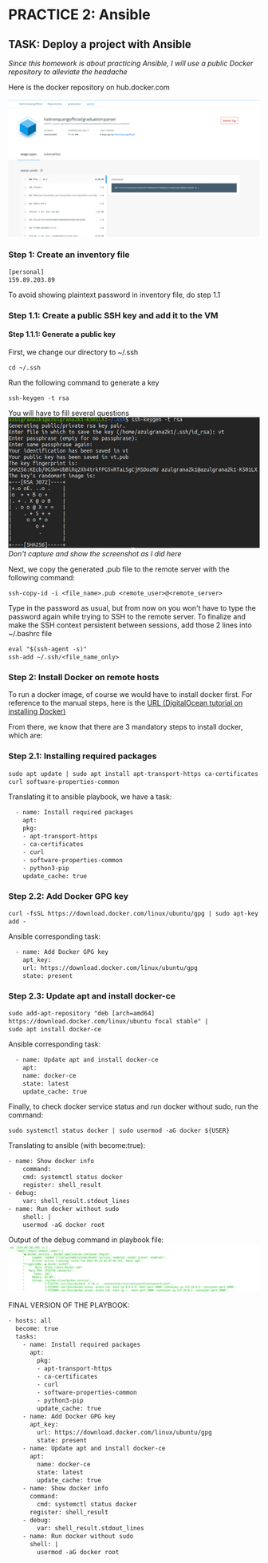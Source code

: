 # **PRACTICE 2: Ansible**

## **TASK**: Deploy a project with Ansible

*Since this homework is about practicing Ansible, I will use a public Docker repository to alleviate the headache*

Here is the docker repository on hub.docker.com
<br></br>
<img src="imgs/1-Docker image.png">

### **Step 1: Create an inventory file**

```
[personal]
159.89.203.89
```
To avoid showing plaintext password in inventory file, do step 1.1
### **Step 1.1**: Create a public SSH key and add it to the VM

#### **Step 1.1.1**: Generate a public key

First, we change our directory to ~/.ssh

```
cd ~/.ssh
```
Run the following command to generate a key
```
ssh-keygen -t rsa
```
You will have to fill several questions
<img src="imgs/2-Generate SSH key.png">
*Don't capture and show the screenshot as I did here*

Next, we copy the generated .pub file to the remote server with the following command:
```
ssh-copy-id -i <file_name>.pub <remote_user>@<remote_server>
```
Type in the password as usual, but from now on you won't have to type the password again while trying to SSH to the remote server. To finalize and make the SSH context persistent between sessions, add those 2 lines into ~/.bashrc file
```
eval "$(ssh-agent -s)"
ssh-add ~/.ssh/<file_name_only>
```

### **Step 2: Install Docker on remote hosts**

To run a docker image, of course we would have to install docker first. For reference to the manual steps, here is the [URL (DigitalOcean tutorial on installing Docker)](https://www.digitalocean.com/community/tutorials/how-to-use-ansible-to-install-and-set-up-docker-on-ubuntu-20-04)
<br>

From there, we know that there are 3 mandatory steps to install docker, which are:
### **Step 2.1**: Installing required packages

```
sudo apt update | sudo apt install apt-transport-https ca-certificates curl software-properties-common
```

Translating it to ansible playbook, we have a task:

```
  - name: Install required packages
    apt:
    pkg:
    - apt-transport-https 
    - ca-certificates 
    - curl 
    - software-properties-common
    - python3-pip
    update_cache: true
```
### **Step 2.2**: Add Docker GPG key
```
curl -fsSL https://download.docker.com/linux/ubuntu/gpg | sudo apt-key add -
```
Ansible corresponding task:
```
  - name: Add Docker GPG key
    apt_key:
    url: https://download.docker.com/linux/ubuntu/gpg
    state: present
```
### **Step 2.3**: Update apt and install docker-ce
```
sudo add-apt-repository "deb [arch=amd64] https://download.docker.com/linux/ubuntu focal stable" |
sudo apt install docker-ce
```
Ansible corresponding task:
```
  - name: Update apt and install docker-ce 
    apt:
    name: docker-ce
    state: latest
    update_cache: true
```
Finally, to check docker service status and run docker without sudo, run the command:
```
sudo systemctl status docker | sudo usermod -aG docker ${USER}
```
Translating to ansible (with become:true):
```
- name: Show docker info
    command:
    cmd: systemctl status docker
    register: shell_result
- debug:
    var: shell_result.stdout_lines
- name: Run docker without sudo 
    shell: |
    usermod -aG docker root 
```
Output of the debug command in playbook file:
<img src="imgs/3-Docker status.png">

FINAL VERSION OF THE PLAYBOOK:
```
- hosts: all
  become: true
  tasks:
    - name: Install required packages
      apt:
        pkg:
        - apt-transport-https 
        - ca-certificates 
        - curl 
        - software-properties-common
        - python3-pip
        update_cache: true
    - name: Add Docker GPG key
      apt_key:
        url: https://download.docker.com/linux/ubuntu/gpg
        state: present
    - name: Update apt and install docker-ce 
      apt:
        name: docker-ce
        state: latest
        update_cache: true
    - name: Show docker info
      command:
        cmd: systemctl status docker
      register: shell_result
    - debug:
        var: shell_result.stdout_lines
    - name: Run docker without sudo 
      shell: |
        usermod -aG docker root 

```